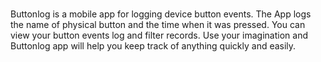 #
Buttonlog is a mobile app for logging device button events.
The App logs the name of physical button and the time when it was pressed.
You can view your button events log and filter records.
Use your imagination and Buttonlog app will help you keep track of anything quickly and easily.
